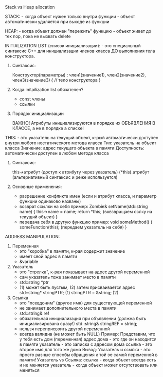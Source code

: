 Stack vs Heap allocation

STACK:
	- когда объект нужен только внутри функции
	- объект автоматически удаляется при выходе из функции

HEAP:
	- когда объект должен "пережить" функцию
	- объект живет до тех пор, пока не вызвать delete

INITIALIZATION LIST (список инициализации):
	- это специальный синтаксис С++ для инициализации членов класса ДО выполнения тела конструктора.
1. Синтаксис:

	Конструктор(параметры) : член1(значение1), член2(значение2), член3(значение3) {
		// тело конструктора
	}
2. Когда initailization list обязателен?

	- const члены
	- ссылки
3. Порядок инициализации

	ВАЖНО! Атрибуты инициализируются в порядке их ОБЪЯВЛЕНИЯ В КЛАССЕ, а не в порядке а списке!

THIS:
	- это указатель на текущий объект, к-рый автоматически доступен внутри любого нестатического метода класса
Тип:			указатель на объект класса
Значение:		адрес текущего объекта в памяти
Доступность:	автоматически доступен в любом методе класса
1. Синтаксис:

	this->атрибут	(доступ к атрибуту через указатель)
	(*this).атрибут	(альтернативный синтаксис и реже используется)
2. Основные применения:
	- разрешение конфликта имен (если и атрибут класса, и параметр функции одинаково названы)
	- возврат ссылки на себя
	  пример: Zombie& setName(std::string name) {
				this->name = name;
				return *this;		(вовзвращаем сслку на текущий объект)
			}
	- передача себя в другую функцию
	  пример: void someMethod() {
				someFunction(this);	(передаем указатель на себя)
			}

ADDRESS MANIPULATION:
1. Переменная
	- это "коробка" в памяти, к-рая содержит значение
	- имеет свой адрес в памяти
	- &variable
2. Указатель
	- это "стрелка", к-рая показывает на адрес другой переменной
	- сам указатель тоже занимает место в памяти
	- std::string *ptr
	- (1) может быть пустым, (2) затем присваивается адрес
	  std::string* stringPTR;	(1)
	  stringPTR = &string;		(2)
3. Ссылка
	- это "псевдоним" (другое имя) для существующей переменной
	- не занимает дополнительного места в памяти
	- std::string& ref
	- обязательная инициализация при объявлении (должна быть инициализирована сразу!)
	  std::string& stringREF = string;
	- нельзя переприсвоить другой переменной
	- всегда валидна (не может быть NULL)
Пример:
	Представим, что у тебя есть дом (переменная)
		адрес дома - это где он находится в памяти
		указатель - это записка с адресом дома
		ссылка - это второе имя для того же дома
Вывод:
	Указатель и ссылка - это просто разные способы обращения к той эе самой переменной в памяти!
Указатель vs Ссылка:
	ссылка		- когда объект всегда есть и не меняется
	указатель	- когда объект может отсутствовать или меняться
